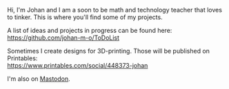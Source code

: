Hi, I'm Johan and I am a soon to be math and technology teacher that loves to tinker. This is where you'll find some of my projects.

A list of ideas and projects in progress can be found here:  
https://github.com/johan-m-o/ToDoList

Sometimes I create designs for 3D-printing. Those will be published on Printables:  
https://www.printables.com/social/448373-johan

I'm also on <a rel="me" href="https://mastodon.nu/@johan_m_o">Mastodon</a>.
